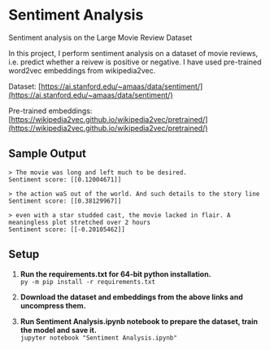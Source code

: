 # Sentiment Analysis
Sentiment analysis on the Large Movie Review Dataset

<p>In this project, I perform sentiment analysis on a dataset of movie reviews, i.e. predict whether a reivew is positive or negative. I have used pre-trained word2vec embeddings from wikipedia2vec. </p>

Dataset: [https://ai.stanford.edu/~amaas/data/sentiment/](https://ai.stanford.edu/~amaas/data/sentiment/)

Pre-trained embeddings: [https://wikipedia2vec.github.io/wikipedia2vec/pretrained/](https://wikipedia2vec.github.io/wikipedia2vec/pretrained/)

## Sample Output

```
> The movie was long and left much to be desired.                
Sentiment score: [[0.12004671]] 

> the action waS out of the world. And such details to the story line
Sentiment score: [[0.38129967]] 

> even with a star studded cast, the movie lacked in flair. A meaningless plot stretched over 2 hours
Sentiment score: [[-0.20105462]]
```

## Setup

1. <p><b>Run the requirements.txt for 64-bit python installation.</b> <br/> <code>py -m pip install -r requirements.txt</code><br/></p>
2. <p><b>Download the dataset and embeddings from the above links and uncompress them.</b></p>

3. <p><b>Run Sentiment Analysis.ipynb notebook to prepare the dataset, train the model and save it.</b><br/><code>jupyter notebook "Sentiment Analysis.ipynb"</code><br/><br/></p>
